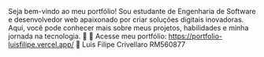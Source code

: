 Seja bem-vindo ao meu portfólio! Sou estudante de Engenharia de Software e desenvolvedor web apaixonado por criar soluções digitais inovadoras. Aqui, você pode conhecer mais sobre meus projetos, habilidades e minha jornada na tecnologia. 🚀
🔗 Acesse meu portfólio: https://portfolio-luisfilipe.vercel.app/ 🚀
Luis Filipe Crivellaro RM560877
